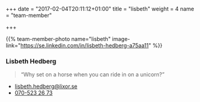 +++
date = "2017-02-04T20:11:12+01:00"
title = "lisbeth"
weight = 4
name = "team-member"

+++

{{% team-member-photo name="lisbeth" image-link="https://se.linkedin.com/in/lisbeth-hedberg-a75aa11" %}}
### Lisbeth Hedberg
> “Why set on a horse when you can ride in on a unicorn?”

* [lisbeth.hedberg@lixor.se](mailto:lisbeth.hedberg@lixor.se)
* [070-523 26 73](tel:+46707659464)
